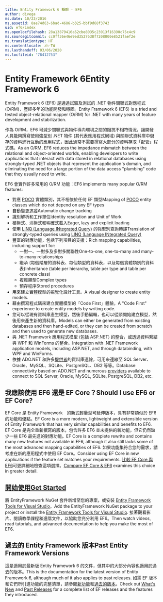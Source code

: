 ```yaml
---
title: Entity Framework 6 概觀 - EF6
author: divega
ms.date: 10/23/2016
ms.assetid: 8ae74d63-6bad-4686-b325-bbf9d68f3743
uid: ef6/index
ms.openlocfilehash: 28a13879416a52cbe8035c23013f16390c75c4c9
ms.sourcegitcommit: cc0ff36e46e9ed3527638f7208000e8521faef2e
ms.translationtype: HT
ms.contentlocale: zh-TW
ms.lasthandoff: 03/06/2020
ms.locfileid: "78412753"
---
```

# <a name="entity-framework-6"></a><span data-ttu-id="02d5a-102">Entity Framework 6</span><span class="sxs-lookup"><span data-stu-id="02d5a-102">Entity Framework 6</span></span>
<span data-ttu-id="02d5a-103">Entity Framework 6 (EF6) 是通過試驗及測試的 .NET 物件關聯式對應程式 (O/RM)，歷經多年的功能開發和穩固。</span><span class="sxs-lookup"><span data-stu-id="02d5a-103">Entity Framework 6 (EF6) is a tried and tested object-relational mapper (O/RM) for .NET with many years of feature development and stabilization.</span></span>

<span data-ttu-id="02d5a-104">作為 O/RM，EF6 可減少關聯式與物件導向環境之間的阻抗不相符情況，讓開發人員能夠撰寫使用強型別 .NET 物件 (其代表應用程式網域) 與關聯式資料庫中儲存的資料進行互動的應用程式，因此通常不需要撰寫大部分的資料存取「配管」程式碼。</span><span class="sxs-lookup"><span data-stu-id="02d5a-104">As an O/RM, EF6 reduces the impedance mismatch between the relational and object-oriented worlds, enabling developers to write applications that interact with data stored in relational databases using strongly-typed .NET objects that represent the application's domain, and eliminating the need for a large portion of the data access "plumbing" code that they usually need to write.</span></span>

<span data-ttu-id="02d5a-105">EF6 會實作許多常用的 O/RM 功能：</span><span class="sxs-lookup"><span data-stu-id="02d5a-105">EF6 implements many popular O/RM features:</span></span>
- <span data-ttu-id="02d5a-106">對應 [POCO](xref:ef6/resources/glossary#poco) 實體類別，其不相依於任何 EF 類型</span><span class="sxs-lookup"><span data-stu-id="02d5a-106">Mapping of [POCO](xref:ef6/resources/glossary#poco) entity classes which do not depend on any EF types</span></span>
- <span data-ttu-id="02d5a-107">自動變更追蹤</span><span class="sxs-lookup"><span data-stu-id="02d5a-107">Automatic change tracking</span></span>
- <span data-ttu-id="02d5a-108">識別解析和工作單位</span><span class="sxs-lookup"><span data-stu-id="02d5a-108">Identity resolution and Unit of Work</span></span>
- <span data-ttu-id="02d5a-109">積極式、消極式和明確式載入</span><span class="sxs-lookup"><span data-stu-id="02d5a-109">Eager, lazy and explicit loading</span></span>
- <span data-ttu-id="02d5a-110">使用 [LINQ (Language INtegrated Query)](https://aka.ms/AA6hsvu) 的強型別查詢轉譯</span><span class="sxs-lookup"><span data-stu-id="02d5a-110">Translation of strongly-typed queries using [LINQ (Language INtegrated Query)](https://aka.ms/AA6hsvu)</span></span>
- <span data-ttu-id="02d5a-111">豐富的對應功能，包括下列項目的支援：</span><span class="sxs-lookup"><span data-stu-id="02d5a-111">Rich mapping capabilities, including support for:</span></span>
  - <span data-ttu-id="02d5a-112">一對一、一對多及多對多關聯性</span><span class="sxs-lookup"><span data-stu-id="02d5a-112">One-to-one, one-to-many and many-to-many relationships</span></span>
  - <span data-ttu-id="02d5a-113">繼承 (每個階層的資料表、每個類型的資料表，以及每個實體類別的資料表)</span><span class="sxs-lookup"><span data-stu-id="02d5a-113">Inheritance (table per hierarchy, table per type and table per concrete class)</span></span>
  - <span data-ttu-id="02d5a-114">複雜類型</span><span class="sxs-lookup"><span data-stu-id="02d5a-114">Complex types</span></span>
  - <span data-ttu-id="02d5a-115">預存程序</span><span class="sxs-lookup"><span data-stu-id="02d5a-115">Stored procedures</span></span>
- <span data-ttu-id="02d5a-116">用來建立實體模型的視覺化設計工具。</span><span class="sxs-lookup"><span data-stu-id="02d5a-116">A visual designer to create entity models.</span></span>
- <span data-ttu-id="02d5a-117">藉由撰寫程式碼來建立實體模型的「Code First」體驗。</span><span class="sxs-lookup"><span data-stu-id="02d5a-117">A "Code First" experience to create entity models by writing code.</span></span>
- <span data-ttu-id="02d5a-118">您可以從現有資料庫產生模型，然後手動編輯，也可以從頭開始建立模型，然後用來產生新的資料庫。</span><span class="sxs-lookup"><span data-stu-id="02d5a-118">Models can either be generated from existing databases and then hand-edited, or they can be created from scratch and then used to generate new databases.</span></span>
- <span data-ttu-id="02d5a-119">與 .NET Framework 應用程式模型 (包括 ASP.NET) 的整合，或透過資料繫結與 WPF 和 WinForms 的整合。</span><span class="sxs-lookup"><span data-stu-id="02d5a-119">Integration with .NET Framework application models, including ASP.NET, and through databinding, with WPF and WinForms.</span></span>
- <span data-ttu-id="02d5a-120">依據 ADO.NET 和許多[提供者](xref:ef6/fundamentals/providers/index)的資料庫連線，可用來連線至 SQL Server、Oracle、MySQL、SQLite、PostgreSQL、DB2 等等。</span><span class="sxs-lookup"><span data-stu-id="02d5a-120">Database connectivity based on ADO.NET and numerous [providers](xref:ef6/fundamentals/providers/index) available to connect to SQL Server, Oracle, MySQL, SQLite, PostgreSQL, DB2, etc.</span></span>

## <a name="should-i-use-ef6-or-ef-core"></a><span data-ttu-id="02d5a-121">我應該使用 EF6 還是 EF Core？</span><span class="sxs-lookup"><span data-stu-id="02d5a-121">Should I use EF6 or EF Core?</span></span>

<span data-ttu-id="02d5a-122">EF Core 是 Entity Framework　的新式輕量型可延伸版本，具有非常類似於 EF6 的功能和優點。</span><span class="sxs-lookup"><span data-stu-id="02d5a-122">EF Core is a more modern, lightweight and extensible version of Entity Framework that has very similar capabilities and benefits to EF6.</span></span>
<span data-ttu-id="02d5a-123">EF Core 是完全重新撰寫的版本，包含許多 EF6 並未提供的新功能，但它仍然缺少一些 EF6 最先進的對應功能。</span><span class="sxs-lookup"><span data-stu-id="02d5a-123">EF Core is a complete rewrite and contains many new features not available in EF6, although it also still lacks some of the most advanced mapping capabilities of EF6.</span></span>
<span data-ttu-id="02d5a-124">如果功能集符合您的需求，請考慮在新的應用程式中使用 EF Core。</span><span class="sxs-lookup"><span data-stu-id="02d5a-124">Consider using EF Core in new applications if the feature set matches your requirements.</span></span>
<span data-ttu-id="02d5a-125">[比較 EF Core 與 EF6](xref:efcore-and-ef6/index)可更詳細地檢查這項選擇。</span><span class="sxs-lookup"><span data-stu-id="02d5a-125">[Compare EF Core & EF6](xref:efcore-and-ef6/index) examines this choice in greater detail.</span></span>

## <a name="get-started"></a>[<span data-ttu-id="02d5a-126">開始使用</span><span class="sxs-lookup"><span data-stu-id="02d5a-126">Get Started</span></span>](xref:ef6/get-started)

<span data-ttu-id="02d5a-127">將 EntityFramework NuGet 套件新增至您的專案，或安裝 [Entity Framework Tools for Visual Studio](https://aka.ms/AA6i8c5)。</span><span class="sxs-lookup"><span data-stu-id="02d5a-127">Add the EntityFramework NuGet package to your project or install the [Entity Framework Tools for Visual Studio](https://aka.ms/AA6i8c5).</span></span> <span data-ttu-id="02d5a-128">接著觀看影片、閱讀教學課程和進階文件，以協助您充分利用 EF6。</span><span class="sxs-lookup"><span data-stu-id="02d5a-128">Then watch videos, read tutorials, and advanced documentation to help you make the most of EF6.</span></span>

## <a name="past-entity-framework-versions"></a><span data-ttu-id="02d5a-129">過去的 Entity Framework 版本</span><span class="sxs-lookup"><span data-stu-id="02d5a-129">Past Entity Framework Versions</span></span>

<span data-ttu-id="02d5a-130">這是適用於最新版 Entity Framework 6 的文件，但其中的大部分內容也適用於過去的版本。</span><span class="sxs-lookup"><span data-stu-id="02d5a-130">This is the documentation for the latest version of Entity Framework 6, although much of it also applies to past releases.</span></span>
<span data-ttu-id="02d5a-131">如需 EF 版本和它們所引進功能的完整清單，請參閱[新功能](xref:ef6/what-is-new/index)和[過去的版本](xref:ef6/what-is-new/past-releases)。</span><span class="sxs-lookup"><span data-stu-id="02d5a-131">Check out [What's New](xref:ef6/what-is-new/index) and [Past Releases](xref:ef6/what-is-new/past-releases) for a complete list of EF releases and the features they introduced.</span></span>
